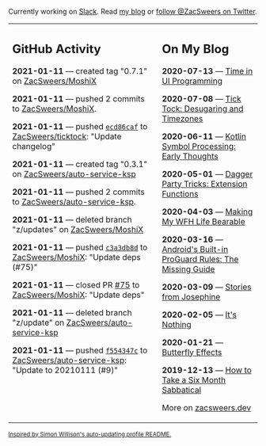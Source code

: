 Currently working on [Slack](https://slack.com/). Read [my blog](https://zacsweers.dev/) or [follow @ZacSweers on Twitter](https://twitter.com/ZacSweers).

<table><tr><td valign="top" width="60%">

## GitHub Activity
<!-- githubActivity starts -->
**2021-01-11** — created tag "0.7.1" on [ZacSweers/MoshiX](https://api.github.com/repos/ZacSweers/MoshiX)

**2021-01-11** — pushed 2 commits to [ZacSweers/MoshiX](https://api.github.com/repos/ZacSweers/MoshiX).

**2021-01-11** — pushed [`ecd86caf`](https://github.com/ZacSweers/ticktock/commit/ecd86cafe5670258acd8b33ec62a36c61126a26b) to [ZacSweers/ticktock](https://api.github.com/repos/ZacSweers/ticktock): "Update changelog"

**2021-01-11** — created tag "0.3.1" on [ZacSweers/auto-service-ksp](https://api.github.com/repos/ZacSweers/auto-service-ksp)

**2021-01-11** — pushed 2 commits to [ZacSweers/auto-service-ksp](https://api.github.com/repos/ZacSweers/auto-service-ksp).

**2021-01-11** — deleted branch "z/updates" on [ZacSweers/MoshiX](https://api.github.com/repos/ZacSweers/MoshiX)

**2021-01-11** — pushed [`c3a3db8d`](https://github.com/ZacSweers/MoshiX/commit/c3a3db8d004b18f38dd33efe7ad3868a8774f0f7) to [ZacSweers/MoshiX](https://api.github.com/repos/ZacSweers/MoshiX): "Update deps (#75)"

**2021-01-11** — closed PR [#75](https://api.github.com/repos/ZacSweers/MoshiX/pulls/75) to [ZacSweers/MoshiX](https://api.github.com/repos/ZacSweers/MoshiX): "Update deps"

**2021-01-11** — deleted branch "z/update" on [ZacSweers/auto-service-ksp](https://api.github.com/repos/ZacSweers/auto-service-ksp)

**2021-01-11** — pushed [`f554347c`](https://github.com/ZacSweers/auto-service-ksp/commit/f554347cc72796491099ceaaf0de12ceda94df2a) to [ZacSweers/auto-service-ksp](https://api.github.com/repos/ZacSweers/auto-service-ksp): "Update to 20210111 (#9)"
<!-- githubActivity ends -->
</td><td valign="top" width="40%">

## On My Blog
<!-- blog starts -->
**2020-07-13** — [Time in UI Programming](https://www.zacsweers.dev/time-in-ui/)

**2020-07-08** — [Tick Tock: Desugaring and Timezones](https://www.zacsweers.dev/ticktock-desugaring-timezones/)

**2020-06-11** — [Kotlin Symbol Processing: Early Thoughts](https://www.zacsweers.dev/kotlin-symbol-processor-early-thoughts/)

**2020-05-01** — [Dagger Party Tricks: Extension Functions](https://www.zacsweers.dev/dagger-party-tricks-extension-functions/)

**2020-04-03** — [Making My WFH Life Bearable](https://www.zacsweers.dev/making-wfh-life-bearable/)

**2020-03-16** — [Android's Built-in ProGuard Rules: The Missing Guide](https://www.zacsweers.dev/android-proguard-rules/)

**2020-03-09** — [Stories from Josephine](https://www.zacsweers.dev/stories-from-josephine/)

**2020-02-05** — [It's Nothing](https://www.zacsweers.dev/its-nothing/)

**2020-01-21** — [Butterfly Effects](https://www.zacsweers.dev/butterfly-effects/)

**2019-12-13** — [How to Take a Six Month Sabbatical](https://www.zacsweers.dev/how-to-take-a-six-month-sabbatical/)
<!-- blog ends -->
More on [zacsweers.dev](https://zacsweers.dev/)
</td></tr></table>

<sub><a href="https://simonwillison.net/2020/Jul/10/self-updating-profile-readme/">Inspired by Simon Willison's auto-updating profile README.</a></sub>